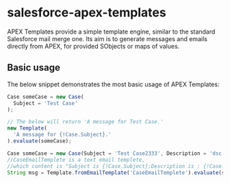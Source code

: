 salesforce-apex-templates
=========================

APEX Templates provide a simple template engine, similar to the standard Salesforce mail merge one. Its aim is to generate messages and emails directly from APEX, for provided SObjects or maps of values.

Basic usage
-----------

The below snippet demonstrates the most basic usage of APEX Templates:

```javascript
Case someCase = new Case(
  Subject = 'Test Case'
);

// The below will return 'A message for Test Case.'
new Template(
  'A message for {!Case.Subject}.'
).evaluate(someCase);
```


```javascript
Case someCase = new Case(Subject = 'Test Case2333', Description = 'dsc text');
//CaseEmailTemplete is a text email templete,
//which content is "Subject is {!Case.Subject};Description is : {!Case.Description} ."
String msg = Template.fromEmailTemplate('CaseEmailTemplete').evaluate(someCase);
```
